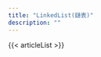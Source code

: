 ```yaml
---
title: "LinkedList(鏈表)"
description: ""
---
```


{{< articleList >}}



<!-- 如果上面的 shortcode 不起作用，您可以使用下面的靜態列表 -->

<!-- ### 雜湊表文章列表

1. [雜湊表進階應用 - 解決複雜 LeetCode 問題]({{< relref "/categories/leetcode/hashtable/advanced-hashtable.md" >}}) -->

